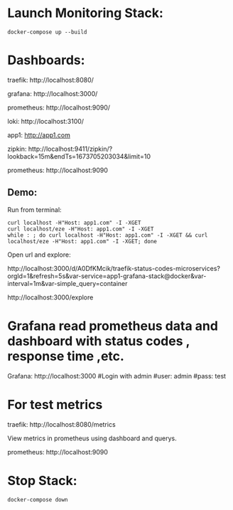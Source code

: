 # Launch Monitoring Stack: 
```
docker-compose up --build
```

# Dashboards:

traefik: http://localhost:8080/

grafana: http://localhost:3000/

prometheus: http://localhost:9090/

loki: http://localhost:3100/

app1: http://app1.com

zipkin: http://localhost:9411/zipkin/?lookback=15m&endTs=1673705203034&limit=10

prometheus: http://localhost:9090



## Demo:

Run from terminal:

```
curl localhost -H"Host: app1.com" -I -XGET
curl localhost/eze -H"Host: app1.com" -I -XGET
while : ; do curl localhost -H"Host: app1.com" -I -XGET && curl localhost/eze -H"Host: app1.com" -I -XGET; done

```

Open url and explore:

http://localhost:3000/d/A0DfKMcik/traefik-status-codes-microservices?orgId=1&refresh=5s&var-service=app1-grafana-stack@docker&var-interval=1m&var-simple_query=container

http://localhost:3000/explore


# Grafana read prometheus data and dashboard with status codes , response time ,etc.

Grafana: http://localhost:3000 #Login with admin #user: admin #pass: test

# For test metrics
traefik: http://localhost:8080/metrics

View metrics in prometheus using dashboard and querys.

prometheus: http://localhost:9090


# Stop Stack:
```
docker-compose down
```
